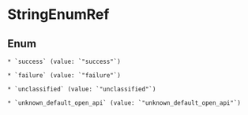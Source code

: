 
# StringEnumRef

## Enum


    * `success` (value: `"success"`)

    * `failure` (value: `"failure"`)

    * `unclassified` (value: `"unclassified"`)

    * `unknown_default_open_api` (value: `"unknown_default_open_api"`)



